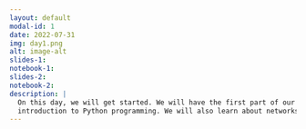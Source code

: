 ```yaml
---
layout: default
modal-id: 1
date: 2022-07-31
img: day1.png
alt: image-alt
slides-1:
notebook-1:
slides-2:
notebook-2:
description: |
  On this day, we will get started. We will have the first part of our 
  introduction to Python programming. We will also learn about networks.
---
```

